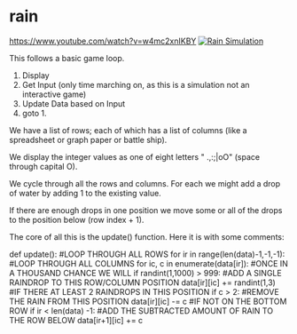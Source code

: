 # rain
https://www.youtube.com/watch?v=w4mc2xnIKBY
[![Rain Simulation](https://img.youtube.com/vi/w4mc2xnIKBY/0.jpg)](https://www.youtube.com/watch?v=w4mc2xnIKBY)

This follows a basic game loop.

1. Display 
2. Get Input (only time marching on, as this is a simulation not an interactive game)
3. Update Data based on Input
4. goto 1.

We have a list of rows; each of which has a list of columns (like a spreadsheet or graph paper or battle ship).

We display the integer values as one of eight letters " .,:;|oO" (space through capital O).

We cycle through all the rows and columns. For each we might add a drop of water by adding 1 to the existing value.

If there are enough drops in one position we move some or all of the drops to the position below (row index + 1).




The core of all this is the update() function.
Here it is with some comments:

def update():
  #LOOP THROUGH ALL ROWS
  for ir in range(len(data)-1,-1,-1):
    #LOOP THROUGH ALL COLUMNS
    for ic, c in enumerate(data[ir]):
      #ONCE IN A THOUSAND CHANCE WE WILL 
      if randint(1,1000) > 999:
        #ADD A SINGLE RAINDROP TO THIS ROW/COLUMN POSITION
        data[ir][ic] += randint(1,3)
      #IF THERE AT LEAST 2 RAINDROPS IN THIS POSITION
      if c > 2:
        #REMOVE THE RAIN FROM THIS POSITION
        data[ir][ic] -= c
        #IF NOT ON THE BOTTOM ROW
        if ir < len(data) -1:
          #ADD THE SUBTRACTED AMOUNT OF RAIN TO THE ROW BELOW
          data[ir+1][ic] += c
